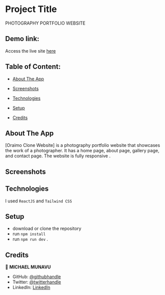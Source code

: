 # Project Title

PHOTOGRAPHY PORTFOLIO WEBSITE

## Demo link:

Access the live site [here](https://kinywa-concept.netlify.app/)

## Table of Content:

- [About The App](#about-the-app)
- [Screenshots](#screenshots)
- [Technologies](#technologies)
- [Setup](#setup)

- [Credits](#credits)

## About The App

[Oraimo Clone Website] is a photography portfolio website that showcases the work of a photographer. It has a home page, about page, gallery page, and contact page. The website is fully responsive .

## Screenshots




## Technologies

I used `ReactJS` and `Tailwind CSS`

## Setup

- download or clone the repository
- run `npm install`
- run `npm run dev`
  .

## Credits

👤 **MICHAEL MUNAVU**

- GitHub: [@githubhandle](https://github.com/MICHAELMUNAVU83)
- Twitter: [@twitterhandle](https://twitter.com/MichaelTrance1)
- LinkedIn: [LinkedIn](https://www.linkedin.com/in/michael-munavu-78703a218/)
